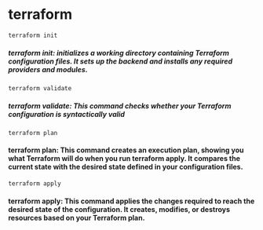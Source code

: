 # terraform
 
```
terraform init
```
##### terraform init: initializes a working directory containing Terraform configuration files. It sets up the backend and installs any required providers and modules.

```
terraform validate
```
##### terraform validate: This command checks whether your Terraform configuration is syntactically valid

```
terraform plan
```
#### terraform plan: This command creates an execution plan, showing you what Terraform will do when you run terraform apply. It compares the current state with the desired state defined in your configuration files.

```
terraform apply
```
#### terraform apply: This command applies the changes required to reach the desired state of the configuration. It creates, modifies, or destroys resources based on your Terraform plan.
